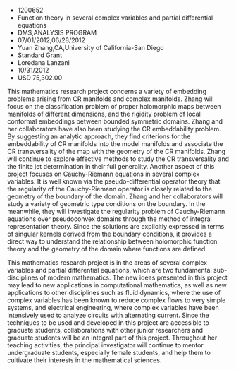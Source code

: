 
* 1200652
* Function theory in several complex variables and partial differential equations
* DMS,ANALYSIS PROGRAM
* 07/01/2012,06/28/2012
* Yuan Zhang,CA,University of California-San Diego
* Standard Grant
* Loredana Lanzani
* 10/31/2012
* USD 75,302.00

This mathematics research project concerns a variety of embedding problems
arising from CR manifolds and complex manifolds. Zhang will focus on the
classification problem of proper holomorphic maps between manifolds of different
dimensions, and the rigidity problem of local conformal embeddings between
bounded symmetric domains. Zhang and her collaborators have also been studying
the CR embeddability problem. By suggesting an analytic approach, they find
criterions for the embeddability of CR manifolds into the model manifolds and
associate the CR transversality of the map with the geometry of the CR
manifolds. Zhang will continue to explore effective methods to study the CR
transversality and the finite jet determination in their full generality.
Another aspect of this project focuses on Cauchy-Riemann equations in several
complex variables. It is well known via the pseudo-differential operator theory
that the regularity of the Cauchy-Riemann operator is closely related to the
geometry of the boundary of the domain. Zhang and her collaborators will study a
variety of geometric type conditions on the boundary. In the meanwhile, they
will investigate the regularity problem of Cauchy-Riemann equations over
pseudoconvex domains through the method of integral representation theory. Since
the solutions are explicitly expressed in terms of singular kernels derived from
the boundary conditions, it provides a direct way to understand the relationship
between holomorphic function theory and the geometry of the domain where
functions are defined.

This mathematics research project is in the areas of several complex variables
and partial differential equations, which are two fundamental sub-disciplines of
modern mathematics. The new ideas presented in this project may lead to new
applications in computational mathematics, as well as new applications to other
disciplines such as fluid dynamics, where the use of complex variables has been
known to reduce complex flows to very simple systems, and electrical
engineering, where complex variables have been intensively used to analyze
circuits with alternating current. Since the techniques to be used and developed
in this project are accessible to graduate students, collaborations with other
junior researchers and graduate students will be an integral part of this
project. Throughout her teaching activities, the principal investigator will
continue to mentor undergraduate students, especially female students, and help
them to cultivate their interests in the mathematical sciences.
